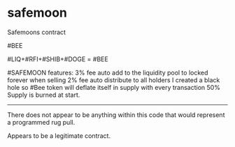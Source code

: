 # safemoon
Safemoons contract

   #BEE
   
   #LIQ+#RFI+#SHIB+#DOGE = #BEE

   #SAFEMOON features:
   3% fee auto add to the liquidity pool to locked forever when selling
   2% fee auto distribute to all holders
   I created a black hole so #Bee token will deflate itself in supply with every transaction
   50% Supply is burned at start.
   
------------------------------------------------------------------------

There does not appear to be anything within this code that would represent a programmed rug pull.

Appears to be a legitimate contract.
